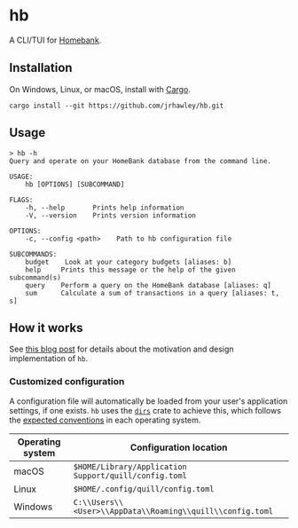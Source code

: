 # hb

A CLI/TUI for [Homebank](http://homebank.free.fr/).

## Installation

On Windows, Linux, or macOS, install with [Cargo](https://doc.rust-lang.org/cargo/).

```shell
cargo install --git https://github.com/jrhawley/hb.git
```

## Usage

```shell
> hb -h
Query and operate on your HomeBank database from the command line.

USAGE:
    hb [OPTIONS] [SUBCOMMAND]

FLAGS:
    -h, --help       Prints help information
    -V, --version    Prints version information

OPTIONS:
    -c, --config <path>    Path to hb configuration file

SUBCOMMANDS:
    budget    Look at your category budgets [aliases: b]
    help     Prints this message or the help of the given subcommand(s)
    query    Perform a query on the HomeBank database [aliases: q]    
    sum      Calculate a sum of transactions in a query [aliases: t, s]
```

## How it works

See [this blog post](https://jrhawley.ca/2022/04/14/homebank-cli) for details about the motivation and design implementation of `hb`.

### Customized configuration

A configuration file will automatically be loaded from your user's application settings, if one exists.
`hb` uses the [`dirs`](https://docs.rs/dirs/latest/dirs/) crate to achieve this, which follows the [expected conventions](https://docs.rs/dirs/latest/dirs/fn.config_dir.html) in each operating system.

| Operating system | Configuration location                                    |
| ---------------- | --------------------------------------------------------- |
| macOS            | `$HOME/Library/Application Support/quill/config.toml`     |
| Linux            | `$HOME/.config/quill/config.toml`                         |
| Windows          | `C:\\Users\\<User>\\AppData\\Roaming\\quill\\config.toml` |
